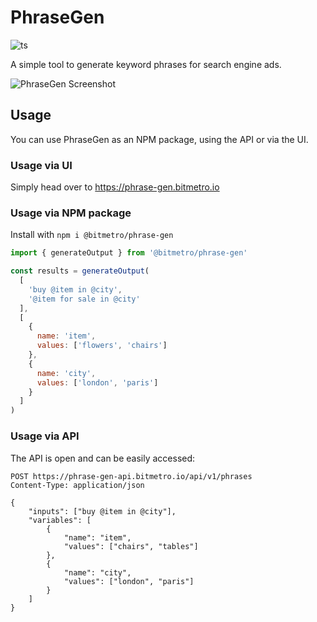 # PhraseGen

![ts](https://flat.badgen.net/badge/-/TypeScript?icon=typescript&label&labelColor=blue&color=555555)

A simple tool to generate keyword phrases for search engine ads.

![PhraseGen Screenshot](https://i.imgur.com/OyaEICP.png)

## Usage

You can use PhraseGen as an NPM package, using the API or via the UI.

### Usage via UI

Simply head over to https://phrase-gen.bitmetro.io

### Usage via NPM package

Install with `npm i @bitmetro/phrase-gen`

```js
import { generateOutput } from '@bitmetro/phrase-gen'

const results = generateOutput(
  [
    'buy @item in @city',
    '@item for sale in @city'
  ],
  [
    {
      name: 'item',
      values: ['flowers', 'chairs']
    },
    {
      name: 'city',
      values: ['london', 'paris']
    }
  ]
)
```

### Usage via API

The API is open and can be easily accessed:
```http
POST https://phrase-gen-api.bitmetro.io/api/v1/phrases
Content-Type: application/json

{
    "inputs": ["buy @item in @city"],
    "variables": [
        {
            "name": "item",
            "values": ["chairs", "tables"]
        },
        {
            "name": "city",
            "values": ["london", "paris"]
        }
    ]
}
```